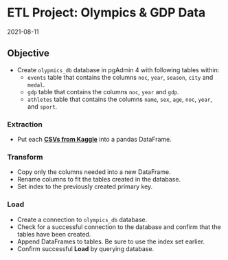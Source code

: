 # ETL Project: Olympics & GDP Data

2021-08-11

## Objective
* Create `olypmics_db` database in pgAdmin 4 with following tables within:
  * `events` table that contains the columns `noc`, `year`, `season`, `city` and `medal`.
  * `gdp` table that contains the columns `noc`, `year` and `gdp`.
  * `athletes` table that contains the columns `name`, `sex`, `age`, `noc`, `year`, and `sport`.

### Extraction
  * Put each [**CSVs from Kaggle**](Resources) into a pandas DataFrame.

### Transform
  * Copy only the columns needed into a new DataFrame.
  * Rename columns to fit the tables created in the database.
  * Set index to the previously created primary key.

### Load
  * Create a connection to `olympics_db` database.
  * Check for a successful connection to the database and confirm that the tables have been created.
  * Append DataFrames to tables. Be sure to use the index set earlier.
  * Confirm successful **Load** by querying database.
